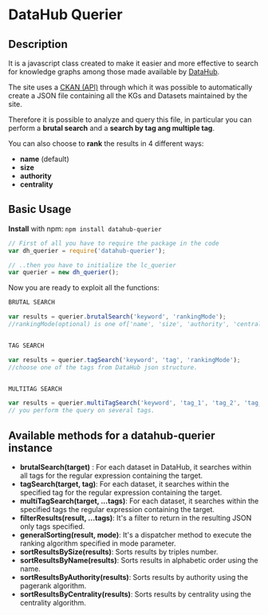 # DataHub Querier

## Description 
It is a javascript class created to make it easier and more effective to search for knowledge graphs among those made available by [DataHub](https://old.datahub.io).

The site uses a [CKAN (API)](https://docs.ckan.org/en/2.6/api/) through which it was possible to automatically create a JSON file containing all the KGs and Datasets maintained by the site.

Therefore it is possible to analyze and query this file, in particular you can perform a **brutal search** and a **search by tag ang multiple tag**.

You can also choose to **rank** the results in 4 different ways:

* **name** (default)
* **size**
* **authority**
* **centrality**


## Basic Usage
**Install** with npm:
`npm install datahub-querier`

```javascript
// First of all you have to require the package in the code
var dh_querier = require('datahub-querier');

// ..then you have to initialize the lc_querier
var querier = new dh_querier();
```

Now you are ready to exploit all the functions:

```javascript
BRUTAL SEARCH

var results = querier.brutalSearch('keyword', 'rankingMode'); 
//rankingMode(optional) is one of['name', 'size', 'authority', 'centrality']


TAG SEARCH

var results = querier.tagSearch('keyword', 'tag', 'rankingMode'); 
//choose one of the tags from DataHub json structure.


MULTITAG SEARCH

var results = querier.multiTagSearch('keyword', 'tag_1', 'tag_2', 'tag_3', ...,  rankingMode);
// you perform the query on several tags.

```

## Available methods for a datahub-querier instance

* **brutalSearch(target)** : For each dataset in DataHub, it searches within all tags for the regular expression containing the target.
* **tagSearch(target, tag)**: For each dataset, it searches within the specified tag for the regular expression containing the target.
* **multiTagSearch(target, ...tags)**: For each dataset, it searches within the specified tags the regular expression containing the target.
* **filterResults(result, ...tags)**: It's a filter to return in the resulting JSON only tags specified.
* **generalSorting(result, mode)**: It's a dispatcher method to execute the ranking algorithm specified in mode parameter.
* **sortResultsBySize(results)**: Sorts results by triples number.
* **sortResultsByName(results)**: Sorts results in alphabetic order using the name.
* **sortResultsByAuthority(results)**: Sorts results by authority using the pagerank algorithm.
* **sortResultsByCentrality(results)**: Sorts results by centrality using the centrality algorithm.